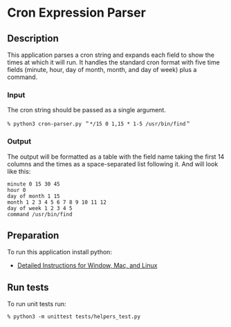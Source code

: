 # Cron Expression Parser

## Description
This application parses a cron string and expands each field to show the times at which it will run.
It handles the standard cron format with five time fields (minute, hour, day of month, month, and day of week) plus a command.

### Input
The cron string should be passed as a single argument.

```
% python3 cron-parser.py ＂*/15 0 1,15 * 1-5 /usr/bin/find＂
```

### Output
The output will be formatted as a table with the field name taking the first 14 columns and the times as a space-separated list following it. And will look like this:

```
minute 0 15 30 45 
hour 0 
day of month 1 15 
month 1 2 3 4 5 6 7 8 9 10 11 12 
day of week 1 2 3 4 5 
command /usr/bin/find
```

## Preparation
To run this application install python:
- [Detailed Instructions for Window, Mac, and Linux](https://python.land/installing-python)

## Run tests
To run unit tests run:

```
% python3 -m unittest tests/helpers_test.py
```
